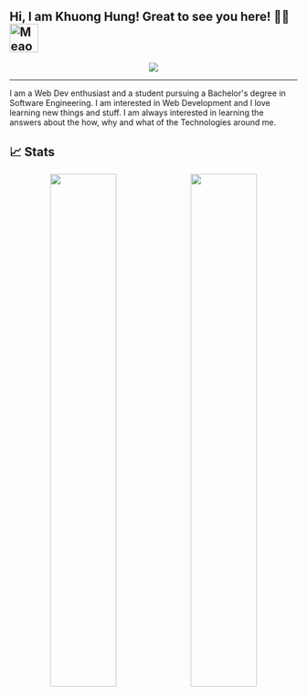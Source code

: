 ## Hi, I am Khuong Hung! Great to see you here! 👋🏻  <img src="https://i.imgur.com/veZrcC7.gif" alt="Meaow" width="50" /> 

<p align="center">
  <a href="https://github.com/DenverCoder1/readme-typing-svg"><img src="https://readme-typing-svg.herokuapp.com?lines=Software+engineer;Back+End+Developer;%20Open%20Source%20|%20Web+Development;%20Always%20learning%20new%20things&center=true&width=580&height=35"></a>
<a>
<hr/>

I am a Web Dev enthusiast and a student pursuing a Bachelor's degree in Software Engineering. I am interested in Web Development and I love learning new things and stuff. I am always interested in learning the answers about the how, why and what of the Technologies around me.

## 📈 Stats
<p align="center">
	
  <img width="48%" src="https://github-readme-stats.vercel.app/api?username=khuonghung&show_icons=true&theme=tokyonight" />
  <img width="48%" src="https://github-readme-streak-stats.herokuapp.com/?user=khuonghung&theme=tokyonight" />
</p>
